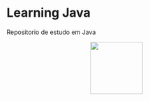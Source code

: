 # Learning Java

Repositorio de estudo em Java


<p align="center">
  <img src="https://cdn.iconscout.com/icon/free/png-256/java-43-569305.png" width="120">
</p>

##
